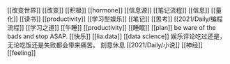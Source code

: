 [[改变世界]]
[[改变]]
[[积极]]
[[hormone]]
[[信息源]]
[[笔记流程]]
[[信息]]
[[量化]]
[[读书]]
[[productivity]]
[[学习型娱乐]]
[[笔记]]
[[思考]]
[[2021/Daily/编程流程]]
[[学习之道]]
[[午睡]]
[[productivity]]
[[睡眠]]
[[plan]]
be ware of the bads and stop ASAP.
[[快乐]]
[[lia.data]]
[[data science]]
娱乐评论吃过还是，无论吃饭还是失败都会带来痛苦。
刻意休息
[[2021/Daily/小说]]
[[神经]]
[[feeling]]